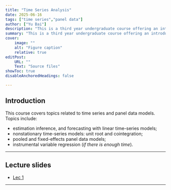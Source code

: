```yaml
---
title: "Time Series Analysis" 
date: 2025-06-16
tags: ["time series","panel data"]
author: ["Yu Bai"]
description: "This is a third year undergraduate course offering an introduction to time series analysis and panel data models. " 
summary: "This is a third year undergraduate course offering an introduction to time series analysis and panel data models, focusing on the basic theory and applications. Empirical examples are illustrated using Julia/Stata." 
cover:
    image: ""
    alt: "Figure caption"
    relative: true
editPost:
    URL: ""
    Text: "Source files"
showToc: true
disableAnchoredHeadings: false

---
```


## Introduction

This course covers topics related to time series and panel data models. Topics include:

+ estimation inference, and forecasting with linear time-series models;
+ nonstationary time-series models: unit root and cointegration; 
+ pooled and fixed-effects panel data models;
+ instrumental variable regression (*if there is enough time*). 
---

## Lecture slides

+ [Lec 1](slides/Lec1.pdf)
  
---


